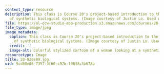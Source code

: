 ```yaml
---
content_type: resource
description: This class is Course 20's project-based introduction to the engineering
  of synthetic biological systems. (Image courtesy of Justin Lo. Used with permission.)
file: https://ol-ocw-studio-app-production.s3.amazonaws.com/courses/20-020-introduction-to-biological-engineering-design-spring-2009/9cd08e0573573f60c97b19038c3b678b_20-020s09.jpg
file_type: image/jpeg
image_metadata:
  caption: This class is Course 20's project-based introduction to the engineering
    of synthetic biological systems. (Image courtesy of Justin Lo. Used with permission.)
  credit: ''
  image-alt: Colorful stylized cartoon of a woman looking at a synthetic biology creation.
resourcetype: Image
title: 20-020s09.jpg
uid: 9cd08e05-7357-3f60-c97b-19038c3b678b
---
```

